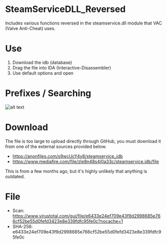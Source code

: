 # SteamServiceDLL_Reversed
Includes various functions reversed in the steamservice.dll module that VAC (Valve Anti-Cheat) uses.

# Use
1. Download the idb (database)
2. Drag the file into IDA (Interactive-Disassembler)
3. Use default options and open

# Prefixes / Searching
![alt text](https://i.imgur.com/t6CZaSG.png)

# Download
The file is too large to upload directly through GitHub, you must download it from one of the external sources provided below.

- https://anonfiles.com/s9wcUcY4y8/steamservice_idb
- https://www.mediafire.com/file/zle8n48s4j0a33c/steamservice.idb/file

This is from a few months ago, but it's highly unlikely that anything is outdated.

# File
- Scan: https://www.virustotal.com/gui/file/e6433e24ef709e43f9d2998685e766cf52be55d0fefd3423e8e339fdfc95fe0c?nocache=1
- SHA-256: e6433e24ef709e43f9d2998685e766cf52be55d0fefd3423e8e339fdfc95fe0c
